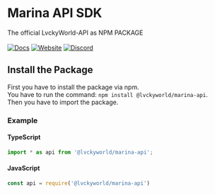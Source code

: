 # Marina API SDK
The official LvckyWorld-API as NPM PACKAGE <br /> <br />
[![Docs](https://img.shields.io/badge/-DOCUMENTATION-007396.svg?logo=Read%20the%20Docs&logoColor=white&longCache=true&style=for-the-badge)](https:///docs.lvckyworld.net/marina-api-sdk/) [![Website](https://img.shields.io/badge/-WEBSITE-FF7139.svg?logo=Firefox%20Browser&logoColor=white&longCache=true&style=for-the-badge)](https://lvckyworld.net/)  [![Discord](https://img.shields.io/badge/-DISCORD-5865F2.svg?logo=Discord&logoColor=white&longCache=true&style=for-the-badge)](https://lvckyworld.net/discord/)

## Install the Package
First you have to install the package via npm.  
You have to run the command: `npm install @lvckyworld/marina-api`.  
Then you have to import the package.

### Example
#### TypeScript
```ts
import * as api from '@lvckyworld/marina-api';
```
#### JavaScript
```js
const api = require('@lvckyworld/marina-api')
```
